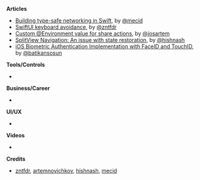 
**Articles**

* [Building type-safe networking in Swift](https://swiftwithmajid.com/2021/02/10/building-type-safe-networking-in-swift/), by [@mecid](https://twitter.com/mecid)
* [SwiftUI keyboard avoidance](https://www.fivestars.blog/swiftui/swiftui-keyboard.html), by [@zntfdr](https://twitter.com/zntfdr)
* [Custom @Environment value for share actions](https://blog.artemnovichkov.com/custom-environment-value-for-share-actions), by [@iosartem](https://twitter.com/iosartem)
* [SplitView Navigation: An issue with state restoration](https://lostmoa.com/blog/SummoningSplitViewSidebar/), by [@hishnash](https://twitter.com/hishnash)
* [iOS Biometric Authentication Implementation with FaceID and TouchID](https://batikansosun.medium.com/ios-biometric-authentication-implementation-with-faceid-and-touchid-4155c804fea4), by [@batikansosun](https://twitter.com/batikansosun)

**Tools/Controls**

* 

**Business/Career**

* 

**UI/UX**

* 

**Videos**

* 

**Credits**

* [zntfdr](https://github.com/zntfdr), [artemnovichkov](https://github.com/artemnovichkov), [hishnash](https://github.com/hishnash), [mecid](https://github.com/mecid)
